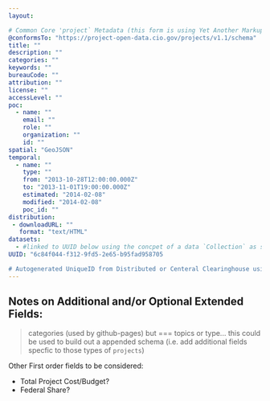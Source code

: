 ```yaml
---
layout:

# Common Core 'project` Metadata (this form is using Yet Another Markup Language YAML or .yml which can be easily created as a static file but compiled/aggregated easily into a collection of JSON objects)
@conformsTo: "https://project-open-data.cio.gov/projects/v1.1/schema"
title: ""
description: ""
categories: ""
keywords: ""
bureauCode: ""
attribution: ""
license: ""
accessLevel: ""
poc:
  - name: ""
    email: ""
    role: ""
    organization: ""
    id: ""
spatial: "GeoJSON"
temporal:
  - name: ""
    type: ""
    from: "2013-10-28T12:00:00.000Z"
    to: "2013-11-01T19:00:00.000Z"
    estimated: "2014-02-08"
    modified: "2014-02-08"
    poc_id: ""
distribution:
 - downloadURL: ""
   format: "text/HTML"
datasets:
  - #linked to UUID below using the concpet of a data `Collection` as supported by https://project-open-data.cio.gov/v1.1/schema/#isPartOf
UUID: "6c84f044-f312-9fd5-2e65-b95fad958705

# Autogenerated UniqueID from Distributed or Centeral Clearinghouse using UUID see https://en.wikipedia.org/wiki/Universally_unique_identifier"  
---
```


## Notes on Additional and/or Optional Extended Fields:

> categories (used by github-pages) but === topics or type... this could be used to build out a appended schema (i.e. add additional fields specfic to those types of `projects`)

Other First order fields to be considered:
* Total Project Cost/Budget?
* Federal Share?
